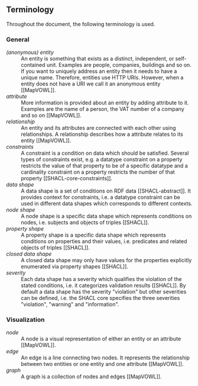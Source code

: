 ## Terminology

Throughout the document, the following terminology is used.

### General

<dl>
  <dt><dfn id="dfn-entity">(anonymous) entity</dfn></dt>
  <dd>
    An entity is something that exists as a distinct, independent, or self-contained unit.
    Examples are people, companies, buildings and so on.
    If you want to uniquely address an entity then it needs to have a unique name.
    Therefore, entities use HTTP URIs.
    However, when a entity does not have a URI we call it an <span class="emph">anonymous</span> entity [[MapVOWL]].
  </dd>
  
  <dt><dfn id="dfn-attribute">attribute</dfn></dt>
  <dd>
    More information is provided about an entity by adding attribute to it.
    Examples are the name of a person, the VAT number of a company and so on [[MapVOWL]].
  </dd>
  
  <dt><dfn id="dfn-relationship">relationship</dfn></dt>
  <dd>
    An entity and its attributes are connected with each other using relationships.
    A relationship describes how a attribute relates to its entity [[MapVOWL]].
  </dd>
  
  <dt><dfn id="dfn-constraints">constraints</dfn></dt>
  <dd>
    A constraint is a condition on data which should be satisfied. Several types of constraints exist,
    e.g. a datatype constraint on a property restricts the value of that property to be of a specific datatype
    and a cardinality constraint on a property restricts the number of that property [[SHACL-core-constraints]].
  </dd>
  
  <dt><dfn id="dfn-data-shape">data shape</dfn></dt>
  <dd>
    A data shape is a set of conditions on RDF data [[SHACL-abstract]].
    It provides context for constraints, i.e. a datatype constraint can be used
    in different data shapes which corresponds to different contexts.
  </dd>
  
  <dt><dfn id="dfn-node-shape">node shape</dfn></dt>
  <dd>
    A node shape is a specific data shape which represents conditions on nodes,
    i.e. subjects and objects of triples [[SHACL]].
  </dd>
  
  <dt><dfn id="dfn-property-shape">property shape</dfn></dt>
  <dd>
    A property shape is a specific data shape which represents conditions on properties and their values,
    i.e. predicates and related objects of triples [[SHACL]].
  </dd>
  
  <dt><dfn id="dfn-closed-data-shape">closed data shape</dfn></dt>
  <dd>
    A closed data shape may only have values for the properties explicitly enumerated via property shapes [[SHACL]].
  </dd>
  
  <dt><dfn id="dfn-severity">severity</dfn></dt>
  <dd>
    Each data shape has a severity which qualifies the violation of the stated conditions, i.e. it categorizes validation results [[SHACL]].
    By default a data shape has the severity "violation" but other severities can be defined,
    i.e. the SHACL core specifies the three severities "violation", "warning" and "information".
  </dd>
  
</dl>

### Visualization

<dl>
            
  <dt><dfn id="dfn-node">node</dfn></dt>
  <dd>
    A node is a visual representation of either an entity or an attribute [[MapVOWL]].
  </dd>
  
  <dt><dfn id="dfn-edge">edge</dfn></dt>
  <dd>
    An edge is a line connecting two nodes.
    It represents the relationship between two entities or one entity and one attribute [[MapVOWL]].
  </dd>
 
  <dt><dfn id="dfn-graph">graph</dfn></dt>
  <dd>
    A graph is a collection of nodes and edges [[MapVOWL]].
  </dd>

</dl>

